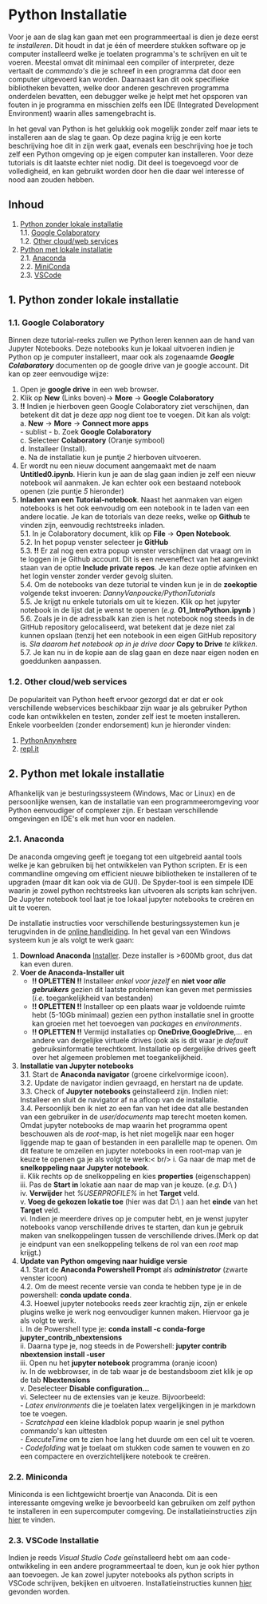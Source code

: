 # Python Installatie
Voor je aan de slag kan gaan met een programmeertaal is dien je deze eerst *te installeren*.
Dit houdt in dat je één of meerdere stukken software op je computer installeerd welke je toelaten
programma's te schrijven en uit te voeren. Meestal omvat dit minimaal een compiler of interpreter, deze
vertaalt de *commando's* die je schreef in een programma dat door een computer uitgevoerd kan 
worden. Daarnaast kan dit ook specifieke bibliotheken bevatten, welke door anderen geschreven 
programma onderdelen bevatten, een debugger welke je helpt met het opsporen van fouten in je
programma en misschien zelfs een IDE (Integrated Development Environment) waarin alles samengebracht is.

In het geval van Python is het gelukkig ook mogelijk zonder zelf maar iets te installeren 
aan de slag te gaan. Op deze pagina krijg je een korte beschrijving hoe dit in zijn werk gaat,
evenals een beschrijving hoe je toch zelf een Python omgeving op je eigen computer kan installeren.
Voor deze tutorials is dit laatste echter niet nodig. Dit deel is toegevoegd voor de 
volledigheid, en kan gebruikt worden door hen die daar wel interesse of nood aan zouden hebben.

## Inhoud
1. [Python zonder lokale installatie](#noinstall)  
   1.1. [Google Colaboratory](#colab)  
   1.2. [Other cloud/web services](#webservice)  
2. [Python met lokale installatie](#install)  
   2.1. [Anaconda](#anaconda)  
   2.2. [MiniConda](#miniconda)  
   2.3. [VSCode](#vscode)  
<!-- Links are a bit tricky, local links go through anchors: HTML-A-tags. However, to work the "name" variable should be all non-caps -->
<!-- add 2 blank spaces at the end of a line to get a linebreak or use < br/> or add empty line -->

##  <a name='noinstall'> </a> 1. Python zonder lokale installatie  

###  <a name='colab'> </a> 1.1. Google Colaboratory
Binnen deze tutorial-reeks zullen we Python leren kennen aan de hand van Jupyter Notebooks. 
Deze notebooks kun je lokaal uitvoeren indien je Python op je computer installeert, maar ook
als zogenaamde **_Google Colaboratory_** documenten op de google drive van je google account.
Dit kan op zeer eenvoudige wijze: <br/>
1. Open je **google drive** in een web browser.
2. Klik op **New** (Links boven)&rarr; **More** &rarr; **Google Colaboratory**
3. **!!** Indien je hierboven geen Google Colaboratory ziet verschijnen, dan betekent dit dat je deze *app* nog dient toe te voegen. Dit kan als volgt:<br/>
   a. **New** &rarr; **More** &rarr; **Connect more apps** <br/>
        - sublist
        - 
   b. Zoek **Google Colaboratory**<br/>
   c. Selecteer **Colaboratory** (Oranje symbool)<br/>
   d. Installeer (Install).<br/>
   e. Na de installatie kun je puntje *2* hierboven uitvoeren.<br/>
4. Er wordt nu een nieuw document aangemaakt met de naam **Untitled0.ipynb**. Hierin kun 
	   je aan de slag gaan indien je zelf een nieuw notebook wil aanmaken. Je kan echter 
	   ook een bestaand notebook openen (zie puntje *5* hieronder)<br/>
5. **Inladen van een Tutorial-notebook**. Naast het aanmaken van eigen notebooks is het ook
	   eenvoudig om een notebook in te laden van een andere locatie. Je kan de totorials van deze
	   reeks, welke op **Github** te vinden zijn, eenvoudig rechtstreeks inladen.<br/>
   5.1. In je Colaboratory document, klik op **File** &rarr; **Open Notebook**.<br/>
   5.2. In het popup venster selecteer je **GitHub**<br/>
   5.3. **!!** Er zal nog een extra popup venster verschijnen dat vraagt om in te loggen in je 
	        Github account. Dit is een neveneffect van het aangevinkt staan van de optie 
		**Include private repos**. Je kan deze optie afvinken en het login venster
		zonder verder gevolg sluiten.<br/>
   5.4. Om de notebooks van deze tutorial te vinden kun je in de **zoekoptie** volgende tekst 
	        invoeren: *DannyVanpoucke/PythonTutorials* <br/>
   5.5. Je krijgt nu enkele tutorials om uit te kiezen. Klik op het jupyter notebook in de 
            lijst dat je wenst te openen (*e.g.* **01_IntroPython.ipynb** ) <br/>
   5.6. Zoals je in de adressbalk kan zien is het notebook nog steeds in de GitHub repository
                gelocaliseerd, wat betekent dat je deze niet zal kunnen opslaan (tenzij het een 
		notebook in een eigen GitHub repository is. *Sla daarom het notebook op in je drive door*
		**Copy to Drive** *te klikken.* <br/>
   5.7. Je kan nu in de kopie aan de slag gaan en deze naar eigen noden en goeddunken aanpassen.


###  <a name='webservice'> </a> 1.2. Other cloud/web services
De populariteit van Python heeft ervoor gezorgd dat er dat er ook verschillende webservices beschikbaar
zijn waar je als gebruiker Python code kan ontwikkelen en testen, zonder zelf iest te moeten installeren.
Enkele voorbeelden (zonder endorsement) kun je hieronder vinden:
   1. [PythonAnywhere](https://www.pythonanywhere.com/)
   2. [repl.it](https://replit.com/)


##  <a name='install'> </a> 2. Python met lokale installatie
Afhankelijk van je besturingssysteem (Windows, Mac or Linux) en de persoonlijke wensen, kan de
installatie van een programmeeromgeving voor Python eenvoudiger of complexer zijn. Er bestaan
verschillende omgevingen en IDE's elk met hun voor en nadelen. 

###  <a name='anaconda'> </a> 2.1. Anaconda
De anaconda omgeving geeft je toegang tot een uitgebreid aantal tools welke je kan gebruiken
bij het ontwikkelen van Python scripten. Er is een commandline omgeving om efficient nieuwe
bibliotheken te installeren of te upgraden (maar dit kan ook via de GUI). De Spyder-tool is een
simpele IDE waarin je zowel python rechtstreeks kan uitvoeren als scripts kan schrijven. De 
Jupyter notebook tool laat je toe lokaal jupyter notebooks te creëren en uit te voeren.

De installatie instructies voor verschillende besturingssystemen kun je terugvinden in de 
[online handleiding](https://docs.anaconda.com/anaconda/install/index.html). In het geval 
van een Windows systeem kun je als volgt te werk gaan:
1. **Download Anaconda** [Installer](https://www.anaconda.com/products/distribution). Deze
     installer is >600Mb groot, dus dat kan even duren.<br/>
2. **Voer de Anaconda-Installer uit**<br/>
   - **!! OPLETTEN !!** Installeer *enkel voor jezelf* en **niet voor _alle_ _gebruikers_** gezien
	   dit laatste problemen kan geven met permissies (*i.e.* toegankelijkheid van bestanden)<br/>
   - **!! OPLETTEN !!** Installeer op een plaats waar je voldoende ruimte hebt (5-10Gb minimaal)
	   gezien een python installatie snel in grootte kan groeien met het toevoegen van *packages* 
	   en *environments*.<br/>
   - **!! OPLETTEN !!** Vermijd installaties op **OneDrive**,**GoogleDrive**,... en andere van dergelijke virtuele
	   drives (ook als is dit waar je *default* gebruiksinformatie terechtkomt. Installatie op dergelijke
	   drives geeft over het algemeen problemen met toegankelijkheid.<br/>
3. **Installatie van Jupyter notebooks**<br/>
   3.1. Start de **Anaconda navigator** (groene cirkelvormige icoon).<br/>
   3.2. Update de navigator indien gevraagd, en herstart na de update.<br/>
   3.3. Check of **Jupyter notebooks** geinstalleerd zijn. Indien niet: Installeer en 
	      sluit de navigator af na afloop van de installatie.<br/>
   3.4. Persoonlijk ben ik niet zo een fan van het idee dat alle bestanden van een gebruiker
        in de *user/documents* map terecht moeten komen. Omdat jupyter notebooks de map 
	waarin het programma opent beschouwen als de *root*-map, is het niet mogelijk naar 
	een hoger liggende map te gaan of bestanden in een parallelle map te openen. Om 
	dit feature te omzeilen en jupyter notebooks in een root-map van je keuze te openen 
	ga je als volgt te werk:< br/>
        i.  Ga naar de map met de **snelkoppeling naar Jupyter notebook**.<br/>
        ii.  Klik rechts op de snelkoppeling en kies **properties** (eigenschappen)<br/>
        iii. Pas de **Start in** lokatie aan naar de map van je keuze. (*e.g.* D:\ )<br/>
        iv.  **Verwijder** het *%USERPROFILE%* in het **Target** veld.<br/>
        v.   **Voeg de gekozen lokatie toe** (hier was dat D:\ ) aan het **einde** van het **Target** veld.<br/>
        vi.  Indien je meerdere drives op je computer hebt, en je wenst jupyter notebooks vanop
			     verschillende drives te starten, dan kun je gebruik maken van snelkoppelingen tussen
				 de verschillende drives.(Merk op dat je eindpunt van een snelkoppeling telkens de rol
				 van een *root* map krijgt.)<br/>
4. **Update van Python omgeving naar huidige versie**<br/>
   4.1. Start de **Anaconda Powershell Prompt** als **_administrator_** (zwarte venster icoon)<br/>
   4.2. Om de meest recente versie van conda te hebben type je in de powershell: **conda update conda**.<br/>
   4.3. Hoewel jupyter notebooks reeds zeer krachtig zijn, zijn er enkele plugins welke je werk
	        nog eenvoudiger kunnen maken. Hiervoor ga je als volgt te werk.<br/>
        i.   In de Powershell type je: **conda install -c conda-forge jupyter_contrib_nbextensions**<br/>
        ii.  Daarna type je, nog steeds in de Powershell: **jupyter contrib nbextension install -user**<br/>
        iii. Open nu het **jupyter notebook** programma (oranje icoon)<br/>
        iv.  In de webbrowser, in de tab waar je de bestandsboom ziet klik je op de tab **Nbextensions**<br/>
        v.   Deselecteer **Disable configuration...**<br/>
        vi.  Selecteer nu de extensies van je keuze. Bijvoorbeeld:<br/>
              - *Latex environments* die je toelaten latex vergelijkingen in je markdown toe te voegen.<br/>
              - *Scratchpad* een kleine kladblok popup waarin je snel python commando's kan uittesten<br/>
              - *ExecuteTime* om te zien hoe lang het duurde om een cel uit te voeren.<br/>
              - *Codefolding* wat je toelaat om stukken code samen te vouwen en zo een compactere en 
	        overzichtelijkere notebook te creëren.<br/>

###  <a name='miniconda'> </a> 2.2. Miniconda
Miniconda is een lichtgewicht broertje van Anaconda. Dit is een interessante omgeving welke je 
bevoorbeeld kan gebruiken om zelf python te installeren in een supercomputer comgeving.
De installatieinstructies zijn [hier](https://docs.conda.io/en/latest/miniconda.html) te vinden.

### <a name='vscode'> </a> 2.3. VSCode Installatie
Indien je reeds *Visual Studio Code* geïnstalleerd hebt om aan code-ontwikkeling in een andere
programmeertaal te doen, kun je ook hier python aan toevoegen. Je kan zowel jupyter notebooks 
als python scripts in VSCode schrijven, bekijken en uitvoeren. Installatieinstructies kunnen
[hier](https://code.visualstudio.com/docs/languages/python) gevonden worden.
